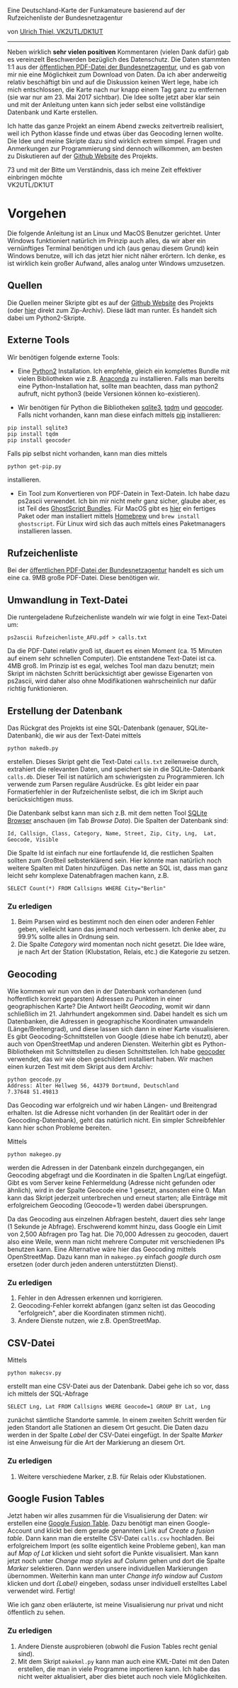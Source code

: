 Eine Deutschland-Karte der Funkamateure basierend auf der Rufzeichenliste der Bundesnetzagentur

von [Ulrich Thiel, VK2UTL/DK1UT](mailto:u-thiel@gmx.net)

---



Neben wirklich **sehr vielen positiven** Kommentaren (vielen Dank dafür) gab es vereinzelt Beschwerden bezüglich des Datenschutz. Die Daten stammten 1:1 aus der [öffentlichen PDF-Datei der Bundesnetzagentur](https://www.bundesnetzagentur.de/SharedDocs/Downloads/DE/Sachgebiete/Telekommunikation/Unternehmen_Institutionen/Frequenzen/Amateurfunk/Rufzeichenliste/Rufzeichenliste_AFU.html), und es gab von mir nie eine Möglichkeit zum Download von Daten. Da ich aber anderweitig relativ beschäftigt bin und auf die Diskussion keinen Wert lege, habe ich mich entschlossen, die Karte nach nur knapp einem Tag ganz zu entfernen (sie war nur am 23. Mai 2017 sichtbar). Die Idee sollte jetzt aber klar sein und mit der Anleitung unten kann sich jeder selbst eine vollständige Datenbank und Karte erstellen.

Ich hatte das ganze Projekt an einem Abend zwecks zeitvertreib realisiert, weil ich Python klasse finde und etwas über das Geocoding lernen wollte. Die Idee und meine Skripte dazu sind wirklich extrem simpel. Fragen und Anmerkungen zur Programmierung sind dennoch willkommen, am besten zu Diskutieren auf der [Github Website](https://github.com/thielul/CallmapGermany.git) des Projekts. 

73 und mit der Bitte um Verständnis, dass ich meine Zeit effektiver einbringen möchte   
VK2UTL/DK1UT


# Vorgehen

Die folgende Anleitung ist an Linux und MacOS Benutzer gerichtet. Unter Windows funktioniert natürlich im Prinzip auch alles, da wir aber ein vernünftiges Terminal benötigen und ich (aus genau diesem Grund) kein Windows benutze, will ich das jetzt hier nicht näher erörtern. Ich denke, es ist wirklich kein großer Aufwand, alles analog unter Windows umzusetzen.

## Quellen
Die Quellen meiner Skripte gibt es auf der [Github Website](https://github.com/thielul/CallmapGermany) des Projekts (oder [hier](https://github.com/thielul/CallmapGermany.git) direkt zum Zip-Archiv). Diese lädt man runter. Es handelt sich dabei um Python2-Skripte.

## Externe Tools

Wir benötigen folgende externe Tools:

* Eine [Python2](https://www.python.org/downloads/) Installation. Ich empfehle, gleich ein komplettes Bundle mit vielen Bibliotheken wie z.B. [Anaconda](https://www.continuum.io/downloads) zu installieren. Falls man bereits eine Python-Installation hat, sollte man beachten, dass man python2 aufruft, nicht python3 (beide Versionen können ko-existieren).

* Wir benötigen für Python die Bibliotheken [sqlite3](https://docs.python.org/2/library/sqlite3.html), [tqdm](https://pypi.python.org/pypi/tqdm) und [geocoder](https://pypi.python.org/pypi/geocoder). Falls nicht vorhanden, kann man diese einfach mittels [pip](https://pip.pypa.io/en/stable/installing/) installieren:

```
pip install sqlite3
pip install tqdm
pip install geocoder
```

Falls pip selbst nicht vorhanden, kann man dies mittels

```
python get-pip.py
```

installieren.

* Ein Tool zum Konvertieren von PDF-Datein in Text-Datein. Ich habe dazu ps2ascii verwendet. Ich bin mir nicht mehr ganz sicher, glaube aber, es ist Teil des [GhostScript Bundles](https://www.ghostscript.com/download/gsdnld.html). Für MacOS gibt es [hier](http://pages.uoregon.edu/koch/) ein fertiges Paket oder man installiert mittels [Homebrew](https://brew.sh/index_de.html) und ```brew install ghostscript```. Für Linux wird sich das auch mittels eines Paketmanagers installieren lassen.

## Rufzeichenliste
Bei der [öffentlichen PDF-Datei der Bundesnetzagentur](https://www.bundesnetzagentur.de/SharedDocs/Downloads/DE/Sachgebiete/Telekommunikation/Unternehmen_Institutionen/Frequenzen/Amateurfunk/Rufzeichenliste/Rufzeichenliste_AFU.html) handelt es sich um eine ca. 9MB große PDF-Datei. Diese benötigen wir.

## Umwandlung in Text-Datei 
Die runtergeladene Rufzeichenliste wandeln wir wie folgt in eine Text-Datei um:

```
ps2ascii Rufzeichenliste_AFU.pdf > calls.txt
``` 
Da die PDF-Datei relativ groß ist, dauert es einen Moment (ca. 15 Minuten auf einem sehr schnellen Computer). Die entstandene Text-Datei ist ca. 4MB groß. Im Prinzip ist es egal, welches Tool man dazu benutzt; mein Skript im nächsten Schritt berücksichtigt aber gewisse Eigenarten von ps2ascii, wird daher also ohne Modifikationen wahrscheinlich nur dafür richtig funktionieren.

## Erstellung der Datenbank

Das Rückgrat des Projekts ist eine SQL-Datenbank (genauer, SQLite-Datenbank), die wir aus der Text-Datei mittels

```
python makedb.py
```

erstellen. Dieses Skript geht die Text-Datei ```calls.txt``` zeilenweise durch, extrahiert die relevanten Daten, und speichert sie in die SQLite-Datenbank ```calls.db```. Dieser Teil ist natürlich am schwierigsten zu Programmieren. Ich verwende zum Parsen reguläre Ausdrücke. Es gibt leider ein paar Formatierfehler in der Rufzeichenliste selbst, die ich im Skript auch berücksichtigen muss. 

Die Datenbank selbst kann man sich z.B. mit dem netten Tool [SQLite Browser](http://sqlitebrowser.org) anschauen (im Tab *Browse Data*). Die Spalten der Datenbank sind:

```
Id, Callsign, Class, Category, Name, Street, Zip, City, Lng,  Lat, Geocode, Visible
```

Die Spalte Id ist einfach nur eine fortlaufende Id, die restlichen Spalten sollten zum Großteil selbsterklärend sein. Hier könnte man natürlich noch weitere Spalten mit Daten hinzufügen. Das nette an SQL ist, dass man ganz leicht sehr komplexe Datenabfragen machen kann, z.B.

```
SELECT Count(*) FROM Callsigns WHERE City="Berlin"
```

### Zu erledigen
  
1. Beim Parsen wird es bestimmt noch den einen oder anderen Fehler geben, vielleicht kann das jemand noch verbessern. Ich denke aber, zu 99.9% sollte alles in Ordnung sein.
2. Die Spalte *Category* wird momentan noch nicht gesetzt. Die Idee wäre, je nach Art der Station (Klubstation, Relais, etc.) die Kategorie zu setzen.

## Geocoding

Wie kommen wir nun von den in der Datenbank vorhandenen (und hoffentlich korrekt geparsten) Adressen zu Punkten in einer geographischen Karte? Die Antwort heißt *Geocoding*, womit wir dann schließlich im 21. Jahrhundert angekommen sind. Dabei handelt es sich um Datenbanken, die Adressen in geographische Koordinaten umwandeln (Länge/Breitengrad), und diese lassen sich dann in einer Karte visualisieren. Es gibt Geocoding-Schnittstellen von Google (diese habe ich benutzt), aber auch von OpenStreetMap und anderen Diensten. Weiterhin gibt es Python-Bibliotheken mit Schnittstellen zu diesen Schnittstellen. Ich habe [geocoder](https://pypi.python.org/pypi/geocoder) verwendet, das wir wie oben geschildert installiert haben. Wir machen einen kurzen Test mit dem Skript aus dem Archiv:

```
python geocode.py
Address: Alter Hellweg 56, 44379 Dortmund, Deutschland
7.37648 51.49813
```

Das Geocoding war erfolgreich und wir haben Längen- und Breitengrad erhalten. Ist die Adresse nicht vorhanden (in der Realitärt oder in der Geocoding-Datenbank), geht das natürlich nicht. Ein simpler Schreibfehler kann hier schon Probleme bereiten.

Mittels

```
python makegeo.py
```

werden die Adressen in der Datenbank einzeln durchgegangen, ein Geocoding abgefragt und die Koordinaten in die Spalten Lng/Lat eingefügt. Gibt es vom Server keine Fehlermeldung (Adresse nicht gefunden oder ähnlich), wird in der Spalte Geocode eine 1 gesetzt, ansonsten eine 0. Man kann das Skript jederzeit unterbrechen und erneut starten; alle Einträge mit erfolgreichem Geocoding (Geocode=1) werden dabei übersprungen.

Da das Geocoding aus einzelnen Abfragen besteht, dauert dies sehr lange (1 Sekunde je Abfrage). Erschwerend kommt hinzu, dass Google ein Limit von 2,500 Abfragen pro Tag hat. Die 70,000 Adressen zu geocoden, dauert also eine Weile, wenn man nicht mehrere Computer mit verschiedenen IPs benutzen kann. Eine Alternative wäre hier das Geocoding mittels OpenStreetMap. Dazu kann man in ```makegeo.py``` einfach *google* durch *osm* ersetzen (oder durch jeden anderen unterstützten Dienst). 

### Zu erledigen
  
1. Fehler in den Adressen erkennen und korrigieren.  
2. Geocoding-Fehler korrekt abfangen (ganz selten ist das Geocoding "erfolgreich", aber die Koordinaten stimmen nicht).  
3. Andere Dienste nutzen, wie z.B. OpenStreetMap.

## CSV-Datei

Mittels 

```
python makecsv.py
```

erstellt man eine CSV-Datei aus der Datenbank. Dabei gehe ich so vor, dass ich mittels der SQL-Abfrage

```
SELECT Lng, Lat FROM Callsigns WHERE Geocode=1 GROUP BY Lat, Lng
```

zunächst sämtliche Standorte sammle. In einem zweiten Schritt werden für jeden Standort alle Stationen an diesem Ort gesucht. Die Daten dazu werden in der Spalte *Label* der CSV-Datei eingefügt. In der Spalte *Marker* ist eine Anweisung für die Art der Markierung an diesem Ort.

### Zu erledigen

1. Weitere verschiedene Marker, z.B. für Relais oder Klubstationen.

## Google Fusion Tables

Jetzt haben wir alles zusammen für die Visualisierung der Daten: wir erstellen eine [Google Fusion Table](https://fusiontables.google.com). Dazu benötigt man einen Google-Account und klickt bei dem gerade genannten Link auf *Create a fusion table*. Dann kann man die erstellte CSV-Datei ```calls.csv``` hochladen. Bei erfolgreichem Import (es sollte eigentlich keine Probleme geben), kan man auf *Map of Lat* klicken und sieht sofort die Punkte visualisiert. Man kann jetzt noch unter *Change map styles* auf *Column* gehen und dort die Spalte *Marker* selektieren. Dann werden unsere individuellen Markierungen übernommen. Weiterhin kann man unter *Change info window* auf *Custom* klicken und dort *{Label}* eingeben, sodass unser individuell erstelltes Label verwendet wird. Fertig!

Wie ich ganz oben erläuterte, ist meine Visualisierung nur privat und nicht öffentlich zu sehen.

### Zu erledigen

1. Andere Dienste ausprobieren (obwohl die Fusion Tables recht genial sind).
2. Mit dem Skript ```makekml.py``` kann man auch eine KML-Datei mit den Daten erstellen, die man in viele Programme importieren kann. Ich habe das nicht weiter aktualisiert, aber dies bietet auch noch viele Möglichkeiten.